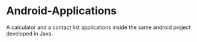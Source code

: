 # Android-Applications
A calculator and a contact list applications inside the same android project developed in Java.
